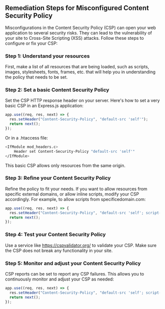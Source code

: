 

## Remediation Steps for Misconfigured Content Security Policy

Misconfigurations in the Content Security Policy (CSP) can open your web application to several security risks. They can lead to the vulnerability of your site to Cross-Site Scripting (XSS) attacks. Follow these steps to configure or fix your CSP:

### Step 1: Understand your resources

First, make a list of all resources that are being loaded, such as scripts, images, stylesheets, fonts, frames, etc. that will help you in understanding the policy that needs to be set.

### Step 2: Set a basic Content Security Policy

Set the CSP HTTP response header on your server. Here's how to set a very basic CSP in an Express.js application:

```javascript
app.use((req, res, next) => {
  res.setHeader("Content-Security-Policy", "default-src 'self'");
  return next();
});
```

Or in a .htaccess file:

```bash
<IfModule mod_headers.c>
    Header set Content-Security-Policy "default-src 'self'"
</IfModule>
```

This basic CSP allows only resources from the same origin.

### Step 3: Refine your Content Security Policy

Refine the policy to fit your needs. If you want to allow resources from specific external domains, or allow inline scripts, modify your CSP accordingly. For example, to allow scripts from specificedomain.com:

```javascript
app.use((req, res, next) => {
  res.setHeader("Content-Security-Policy", "default-src 'self'; script-src 'self' specifiedomain.com");
  return next();
});
```

### Step 4: Test your Content Security Policy
Use a service like https://cspvalidator.org/ to validate your CSP. Make sure the CSP does not break any functionality in your site. 

### Step 5: Monitor and adjust your Content Security Policy

CSP reports can be set to report any CSP failures. This allows you to continuously monitor and adjust your CSP as needed:

```javascript
app.use((req, res, next) => {
  res.setHeader("Content-Security-Policy", "default-src 'self'; script-src 'self' specifiedomain.com; report-uri /csp_report_parser");
  return next();
});
```